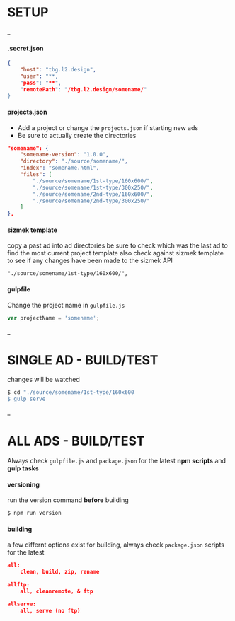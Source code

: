 # SETUP

_

#### .secret.json
```json
{
    "host": "tbg.l2.design",
    "user": "**,
    "pass": "**",
    "remotePath": "/tbg.l2.design/somename/"
}
```
#### projects.json
- Add a project or change the `projects.json` if starting new ads
- Be sure to actually create the directories
```json
"somename": {
	"somename-version": "1.0.0",
	"directory": "./source/somename/",
	"index": "somename.html",
	"files": [
		"./source/somename/1st-type/160x600/",
		"./source/somename/1st-type/300x250/",
		"./source/somename/2nd-type/160x600/",
		"./source/somename/2nd-type/300x250/"
	]
},
```

#### sizmek template
copy a past ad into ad directories
be sure to check which was the last ad to find the most current project template
also check against sizmek template to see if any changes have been made to the sizmek API
```
"./source/somename/1st-type/160x600/",
```
#### gulpfile
Change the project name in `gulpfile.js`

```javascript
var	projectName = 'somename';
```
_

# SINGLE AD - BUILD/TEST 
changes will be watched
```sh
$ cd "./source/somename/1st-type/160x600
$ gulp serve
```

_

# ALL ADS - BUILD/TEST
Always check `gulpfile.js` and `package.json` for the latest **npm scripts** and **gulp tasks**

#### versioning
run the version command **before** building
```sh
$ npm run version
 ```
#### building
a few differnt options exist for building, always check `package.json` scripts for the latest

```json
all: 
    clean, build, zip, rename

allftp:
    all, cleanremote, & ftp

allserve: 
    all, serve (no ftp)
```